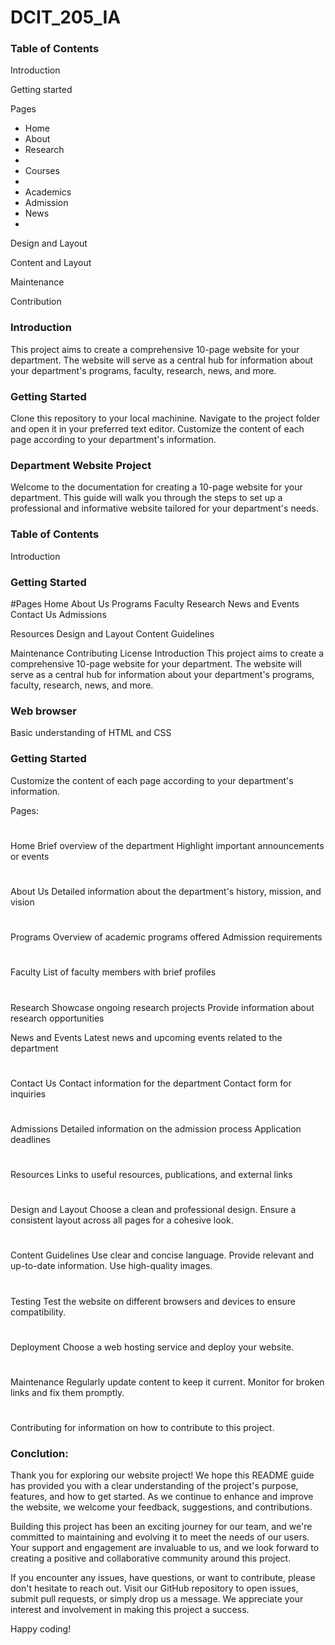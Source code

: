 # DCIT_205_IA
<body>
<h3>
Table of Contents
</h3>

<p>
 Introduction
</p>
<p>
Getting started
</p>
<p>
Pages
<div>
<ul>
  <li>Home</li>
  <li>About</li>
  <li>Research<li>
  <li>Courses<li>
  <li>Academics</li>
  <li>Admission</li>
   <li>News<li>
   </ul>
</div>
  
   Design and Layout
   </p>
   <p>
   Content and Layout
   </p>
   <p>
   Maintenance
   </p>
   <p>
   Contribution
   </p>


<h3>Introduction</h3>
This project aims to create a comprehensive 10-page website for your department. The website will serve as a central hub for information about your department's programs, faculty, research, news, and more.

<h3>Getting Started</h3>
Clone this repository to your local machinine.
Navigate to the project folder and open it in your preferred text editor.
Customize the content of each page according to your department's information.


<h3>Department Website Project</h3>
Welcome to the documentation for creating a 10-page website for your department. This guide will walk you through the steps to set up a professional and informative website tailored for your department's needs.

<h3>Table of Contents</h3>
Introduction

<h3>Getting Started</h3>
#Pages
Home
About Us
Programs
Faculty
Research
News and Events
Contact Us
Admissions

Resources
Design and Layout
Content Guidelines

Maintenance
Contributing
License
Introduction
This project aims to create a comprehensive 10-page website for your department. The website will serve as a central hub for information about your department's programs, faculty, research, news, and more.

<h3>Web browser</h3>
Basic understanding of HTML and CSS

<h3>Getting Started</h3>
Customize the content of each page according to your department's information.

Pages:

#
Home
Brief overview of the department
Highlight important announcements or events

#
About Us
Detailed information about the department's history, mission, and vision

#
Programs
Overview of academic programs offered
Admission requirements

#
Faculty
List of faculty members with brief profiles

#
Research
Showcase ongoing research projects
Provide information about research opportunities

News and Events
Latest news and upcoming events related to the department

#
Contact Us
Contact information for the department
Contact form for inquiries

#
Admissions
Detailed information on the admission process
Application deadlines

#
Resources
Links to useful resources, publications, and external links

#
Design and Layout
Choose a clean and professional design.
Ensure a consistent layout across all pages for a cohesive look.

#
Content Guidelines
Use clear and concise language.
Provide relevant and up-to-date information.
Use high-quality images.

#
Testing
Test the website on different browsers and devices to ensure compatibility.

#
Deployment
Choose a web hosting service and deploy your website.

#
Maintenance
Regularly update content to keep it current.
Monitor for broken links and fix them promptly.

#
Contributing
for information on how to contribute to this project.


<h3>Conclution:</h3>
Thank you for exploring our website project! We hope this README guide has provided you with a clear understanding of the project's purpose, features, and how to get started. As we continue to enhance and improve the website, we welcome your feedback, suggestions, and contributions.

Building this project has been an exciting journey for our team, and we're committed to maintaining and evolving it to meet the needs of our users. Your support and engagement are invaluable to us, and we look forward to creating a positive and collaborative community around this project.

If you encounter any issues, have questions, or want to contribute, please don't hesitate to reach out. Visit our GitHub repository to open issues, submit pull requests, or simply drop us a message. We appreciate your interest and involvement in making this project a success.

Happy coding!
</body>

